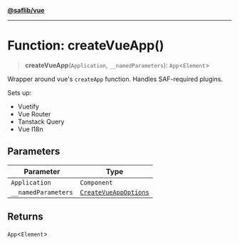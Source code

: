 [**@saflib/vue**](../index.md)

---

# Function: createVueApp()

> **createVueApp**(`Application`, `__namedParameters`): `App`\<`Element`\>

Wrapper around vue's `createApp` function. Handles SAF-required plugins.

Sets up:

- Vuetify
- Vue Router
- Tanstack Query
- Vue I18n

## Parameters

| Parameter           | Type                                                          |
| ------------------- | ------------------------------------------------------------- |
| `Application`       | `Component`                                                   |
| `__namedParameters` | [`CreateVueAppOptions`](../interfaces/CreateVueAppOptions.md) |

## Returns

`App`\<`Element`\>
